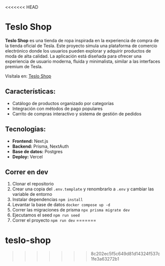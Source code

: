 <<<<<<< HEAD
# Teslo Shop

**Teslo Shop** es una tienda de ropa inspirada en la experiencia de compra de la tienda oficial de Tesla. Este proyecto simula una plataforma de comercio electrónico donde los usuarios pueden explorar y adquirir productos de moda de alta calidad. La aplicación está diseñada para ofrecer una experiencia de usuario moderna, fluida y minimalista, similar a las interfaces premium de Tesla.

Visítala en: [Teslo Shop](https://mjb-teslo-shop.vercel.app)

## Características:
- Catálogo de productos organizado por categorías
- Integración con métodos de pago populares
- Carrito de compras interactivo y sistema de gestión de pedidos

## Tecnologías:
- **Frontend:** Next.js
- **Backend:** Prisma, NextAuth
- **Base de datos:** Postgres
- **Deploy:** Vercel

## Correr en dev

1. Clonar el repositorio
2. Crear una copia del ```.env.template``` y renombrarlo a ```.env``` y cambiar las variable de entorno
3. Instalar dependencias ```npm install```
4. Levantar la base de datos ```docker compose up -d```
5. Correr las migraciones de prisma ```npx prisma migrate dev```
6. Ejecutamos el seed ```npm run seed```
7. Correr el proyecto ```npm run dev```
=======
# teslo-shop
>>>>>>> 8c202ec5f5c649d81d14324f537c1fe3a63272b1
